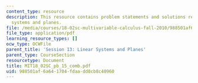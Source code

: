 ```yaml
---
content_type: resource
description: This resource contains problem statements and solutions related to linear
  systems and planes.
file: /media/courses/18-02sc-multivariable-calculus-fall-2010/988501af6a641704fdaadd8cb8c40960_MIT18_02SC_pb_15_comb.pdf
file_type: application/pdf
learning_resource_types: []
ocw_type: OCWFile
parent_title: 'Session 13: Linear Systems and Planes'
parent_type: CourseSection
resourcetype: Document
title: MIT18_02SC_pb_15_comb.pdf
uid: 988501af-6a64-1704-fdaa-dd8cb8c40960
---
```

